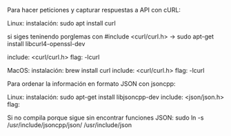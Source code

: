 Para hacer peticiones y capturar respuestas a API con cURL:

Linux:
 instalación:	sudo apt install curl

 si siges teninendo porglemas con #include <curl/curl.h> ->
 sudo apt-get install libcurl4-openssl-dev

 include:		<curl/curl.h>
 flag:			-lcurl


MacOS:
 instalación:	brew install curl
 include:		<curl/curl.h>
 flag:			-lcurl



Para ordenar la información en formato JSON con jsoncpp:

Linux:
 instalación:	sudo apt-get install libjsoncpp-dev
 include:		<json/json.h>
 flag:

Si no compila porque sigue sin encontrar funciones JSON:
sudo ln -s /usr/include/jsoncpp/json/ /usr/include/json
